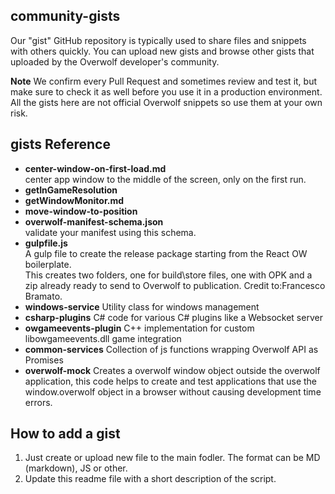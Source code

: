 ## community-gists

Our "gist" GitHub repository is typically used to share files and snippets with others quickly. 
You can upload new gists and browse other gists that uploaded by the Overwolf developer's community.

**Note** We confirm every Pull Request and sometimes review and test it, but make sure to check it as well before you use it in a production environment. All the gists here are not official Overwolf snippets so use them at your own risk.

## gists Reference

* **center-window-on-first-load.md**  
  center app window to the middle of the screen, only on the first run.
* **getInGameResolution**
* **getWindowMonitor.md**
* **move-window-to-position**
* **overwolf-manifest-schema.json**  
  validate your manifest using this schema.
* **gulpfile.js**  
  A gulp file to create the release package starting from the React OW boilerplate.  
  This creates two folders, one for build\store files, one with OPK and a zip already ready to send to Overwolf to publication. Credit to:Francesco Bramato.
* **windows-service**
  Utility class for windows management
* **csharp-plugins**
  C# code for various C# plugins like a Websocket server
* **owgameevents-plugin**
  C++ implementation for custom libowgameevents.dll game integration
* **common-services**
  Collection of js functions wrapping Overwolf API as Promises  
* **overwolf-mock**
  Creates a overwolf window object outside the overwolf application, this code helps to create and test applications that use the window.overwolf object in a browser without causing development time errors.   
## How to add a gist

1. Just create or upload new file to the main fodler. The format can be MD (markdown), JS or other.
2. Update this readme file with a short description of the script.


